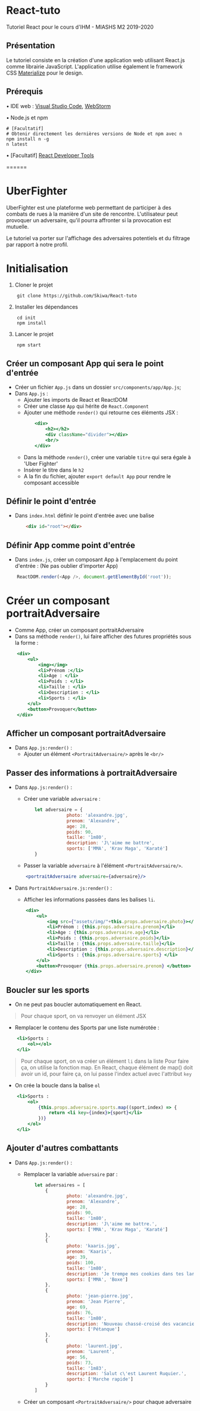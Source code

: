 # React-tuto
Tutoriel React pour le cours d'IHM - MIASHS M2 2019-2020

## Présentation

Le tutoriel consiste en la création d'une application web utilisant React.js comme librairie JavaScript.
L'application utilise également le framework CSS [Materialize](https://materializecss.com/) pour le design.

## Prérequis

• IDE web : [Visual Studio Code](https://code.visualstudio.com/), [WebStorm](https://www.jetbrains.com/webstorm/)

• Node.js et npm
```console
# [Facultatif]
# Obtenir directement les dernières versions de Node et npm avec n
npm install n -g
n latest
```
• [Facultatif]
[React Developer Tools](https://chrome.google.com/webstore/detail/react-developer-tools/fmkadmapgofadopljbjfkapdkoienihi)


======


# UberFighter

UberFighter est une plateforme web permettant de participer à des combats de rues à la manière d'un site de rencontre.
L'utilisateur peut provoquer un adversaire, qu'il pourra affronter si la provocation est mutuelle.


Le tutoriel va porter sur l'affichage des adversaires potentiels et du filtrage par rapport à notre profil.



# Initialisation

1. Cloner le projet
```console
    git clone https://github.com/Skiwa/React-tuto
```

2. Installer les dépendances
```console
    cd init
    npm install
```

3. Lancer le projet
```console
    npm start
```


## Créer un composant App qui sera le point d'entrée

- Créer un fichier `App.js` dans un dossier `src/components/app/App.js`;
- Dans `App.js` : 
    - Ajouter les imports de React et ReactDOM
    - Créer une classe `App` qui hérite de `React.Component`
    - Ajouter une méthode `render()` qui retourne ces éléments JSX :
        ```jsx
            <div>
                <h2></h2>
                <div className="divider"></div>
                <br/>
            </div>
        ```
    - Dans la méthode `render()`, créer une variable `titre` qui sera égale à 'Uber Fighter'
    - Insérer le titre dans le `h2`
    - A la fin du fichier, ajouter `export default App` pour rendre le composant accessible
    
## Définir le point d'entrée
- Dans `index.html` définir le point d'entrée avec une balise 
    ```html 
        <div id="root"></div>
    ```

## Définir App comme point d'entrée
- Dans `index.js`, créer un composant App à l'emplacement du point d'entrée : (Ne pas oublier d'importer App)
```js
    ReactDOM.render(<App />, document.getElementById('root'));
```


# Créer un composant portraitAdversaire
- Comme App, créer un composant portraitAdversaire
- Dans sa méthode `render()`, lui faire afficher des futures propriétés sous la forme : 
```jsx
    <div>
        <ul>
            <img></img>
            <li>Prénom :</li>
            <li>Age : </li>
            <li>Poids : </li>
            <li>Taille : </li>
            <li>Description : </li>
            <li>Sports : </li>
        </ul>
        <button>Provoquer</button>
    </div>
```

## Afficher un composant portraitAdversaire

- Dans `App.js:render()` :  
    - Ajouter un élément `<PortraitAdversaire/>` après le `<br/>`


## Passer des informations à portraitAdversaire

- Dans `App.js:render()` :  
    - Créer une variable `adversaire` : 
        ```js
            let adversaire = {
                        photo: 'alexandre.jpg',
                        prenom: 'Alexandre',
                        age: 28,
                        poids: 90,
                        taille: '1m80',
                        description: 'J\'aime me battre',
                        sports: ['MMA', 'Krav Maga', 'Karaté']
            }
        ```
    - Passer la variable `adversaire` à l'élément `<PortraitAdversaire/>`.
    ```jsx
        <portraitAdversaire adversaire={adversaire}/>
    ```

- Dans `PortraitAdversaire.js:render()` :
    - Afficher les informations passées dans les balises `li`. 

    ```jsx
        <div>
            <ul>
                <img src={"assets/img/"+this.props.adversaire.photo}></img>
                <li>Prénom : {this.props.adversaire.prenom}</li>
                <li>Age : {this.props.adversaire.age}</li>
                <li>Poids : {this.props.adversaire.poids}</li>
                <li>Taille : {this.props.adversaire.taille}</li>
                <li>Description : {this.props.adversaire.description}</li>
                <li>Sports : {this.props.adversaire.sports} </li>
            </ul>
            <button>Provoquer {this.props.adversaire.prenom} </button>
        </div>
    ```

## Boucler sur les sports
- On ne peut pas boucler automatiquement en React.
> Pour chaque sport, on va renvoyer un élément JSX

- Remplacer le contenu des Sports par une liste numérotée : 

```jsx
    <li>Sports :
        <ol></ol>
    </li>
```

>Pour chaque sport, on va créer un élément `li` dans la liste
>Pour faire ça, on utilise la fonction map.
>En React, chaque élément de map() doit avoir un id, pour faire ça, on lui passe l'index actuel avec l'attribut `key`

- On crée la boucle dans la balise `ol`
```jsx
    <li>Sports :
        <ol>
            {this.props.adversaire.sports.map((sport,index) => {
                return <li key={index}>{sport}</li>
            })}
        </ol>
    </li>
```


## Ajouter d'autres combattants
- Dans `App.js:render()` :  
    - Remplacer la variable `adversaire` par :
        ```js
            let adversaires = [
                {
                        photo: 'alexandre.jpg',
                        prenom: 'Alexandre',
                        age: 28,
                        poids: 90,
                        taille: '1m80',
                        description: 'J\'aime me battre.',
                        sports: ['MMA', 'Krav Maga', 'Karaté']
                },
                {
                        photo: 'kaaris.jpg',
                        prenom: 'Kaaris',
                        age: 39,
                        poids: 100,
                        taille: '1m80',
                        description: 'Je trempe mes cookies dans tes larmes.',
                        sports: ['MMA', 'Boxe']
                },
                {
                        photo: 'jean-pierre.jpg',
                        prenom: 'Jean Pierre',
                        age: 69,
                        poids: 76,
                        taille: '1m80',
                        description: 'Nouveau chassé-croisé des vacanciers en cette période de Toussaint.',
                        sports: ['Pétanque']
                },
                {
                        photo: 'laurent.jpg',
                        prenom: 'Laurent',
                        age: 56,
                        poids: 73,
                        taille: '1m83',
                        description: 'Salut c\'est Laurent Ruquier.',
                        sports: ['Marche rapide']
                }
            ]
        ```

    - Créer un composant `<PortraitAdversaire/>` pour chaque adversaire